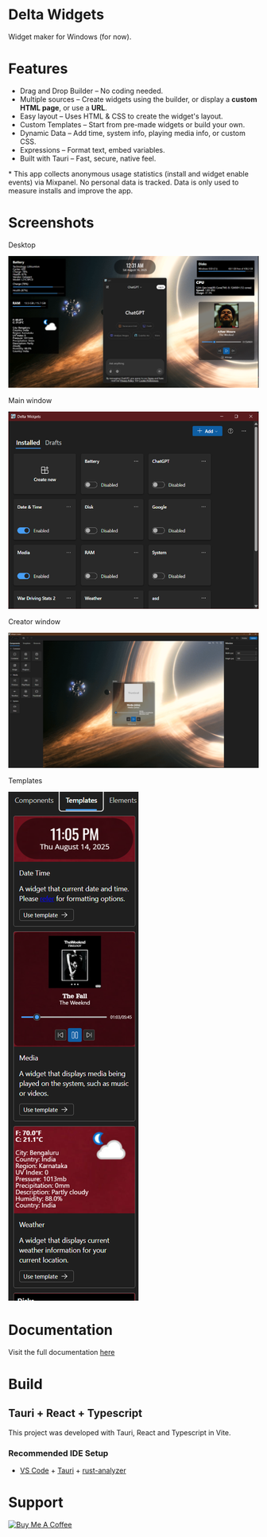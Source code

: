 # Delta Widgets

Widget maker for Windows (for now).

# Features

- Drag and Drop Builder – No coding needed.
- Multiple sources – Create widgets using the builder, or display a **custom HTML page**, or use a **URL**.
- Easy layout – Uses HTML & CSS to create the widget's layout.
- Custom Templates – Start from pre-made widgets or build your own.
- Dynamic Data – Add time, system info, playing media info, or custom CSS.
- Expressions – Format text, embed variables.
- Built with Tauri – Fast, secure, native feel.

\* This app collects anonymous usage statistics (install and widget enable events) via Mixpanel. No personal data is tracked. Data is only used to measure installs and improve the app.

# Screenshots

Desktop

![desktop](./ss-1.png)

Main window

![main](./ss-2-new.png)

Creator window

![creator](./ss-creator.png)

Templates

![templates](./ss-templates.png)

# Documentation

Visit the full documentation [here](https://amaan-mohib.github.io/delta-widgets)

# Build

## Tauri + React + Typescript

This project was developed with Tauri, React and Typescript in Vite.

### Recommended IDE Setup

- [VS Code](https://code.visualstudio.com/) + [Tauri](https://marketplace.visualstudio.com/items?itemName=tauri-apps.tauri-vscode) + [rust-analyzer](https://marketplace.visualstudio.com/items?itemName=rust-lang.rust-analyzer)

# Support

<a href="https://www.buymeacoffee.com/amaan.mohib" target="_blank"><img src="https://cdn.buymeacoffee.com/buttons/v2/default-yellow.png" alt="Buy Me A Coffee" style="height: 60px !important;width: 217px !important;" ></a>
